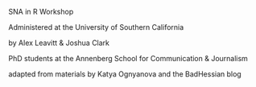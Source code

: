 SNA in R Workshop

Administered at the University of Southern California

by Alex Leavitt & Joshua Clark

PhD students at the Annenberg School for Communication & Journalism

adapted from materials by Katya Ognyanova and the BadHessian blog
